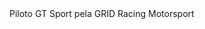 <!Doctype html>
 <html>
 	<head>
    	<meta char&et="utf-8">
        	<title> Grid_Vitão</title>
     </head>
     <body>
     Piloto GT Sport pela GRID Racing Motorsport      
     </body>
</html>
</!doctype>

